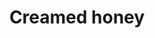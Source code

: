 ---
title: Creamed honey
layout: definition
brief: Honey that has crystilized under controlled conditions to produce a very smooth spreadable texture.
see_also: 
  - title: Smoker
    file: smoker
  - title: Honey
    file: honey 
---
